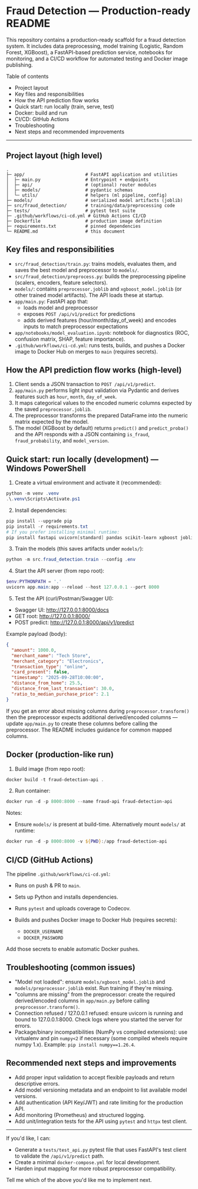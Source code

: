 # Fraud Detection — Production-ready README

This repository contains a production-ready scaffold for a fraud detection system. It includes data preprocessing, model training (Logistic, Random Forest, XGBoost), a FastAPI-based prediction service, notebooks for monitoring, and a CI/CD workflow for automated testing and Docker image publishing.

Table of contents
- Project layout
- Key files and responsibilities
- How the API prediction flow works
- Quick start: run locally (train, serve, test)
- Docker: build and run
- CI/CD: GitHub Actions
- Troubleshooting
- Next steps and recommended improvements

---

## Project layout (high level)

```
.
├─ app/                       # FastAPI application and utilities
│  ├─ main.py                 # Entrypoint + endpoints
│  ├─ api/                    # (optional) router modules
│  ├─ models/                 # pydantic schemas
│  └─ utils/                  # helpers (ml pipeline, config)
├─ models/                    # serialized model artifacts (joblib)
├─ src/fraud_detection/       # training/data/preprocessing code
├─ tests/                     # pytest test suite
├─ .github/workflows/ci-cd.yml # GitHub Actions CI/CD
├─ Dockerfile                 # production image definition
├─ requirements.txt           # pinned dependencies
└─ README.md                  # this document
```

## Key files and responsibilities

- `src/fraud_detection/train.py`: trains models, evaluates them, and saves the best model and preprocessor to `models/`.
- `src/fraud_detection/preprocess.py`: builds the preprocessing pipeline (scalers, encoders, feature selectors).
- `models/`: contains `preprocessor.joblib` and `xgboost_model.joblib` (or other trained model artifacts). The API loads these at startup.
- `app/main.py`: FastAPI app that:
  - loads model and preprocessor
  - exposes `POST /api/v1/predict` for predictions
  - adds derived features (hour/month/day_of_week) and encodes inputs to match preprocessor expectations
- `app/notebooks/model_evaluation.ipynb`: notebook for diagnostics (ROC, confusion matrix, SHAP, feature importance).
- `.github/workflows/ci-cd.yml`: runs tests, builds, and pushes a Docker image to Docker Hub on merges to `main` (requires secrets).

## How the API prediction flow works (high-level)

1. Client sends a JSON transaction to `POST /api/v1/predict`.
2. `app/main.py` performs light input validation via Pydantic and derives features such as `hour`, `month`, `day_of_week`.
3. It maps categorical values to the encoded numeric columns expected by the saved `preprocessor.joblib`.
4. The preprocessor transforms the prepared DataFrame into the numeric matrix expected by the model.
5. The model (XGBoost by default) returns `predict()` and `predict_proba()` and the API responds with a JSON containing `is_fraud`, `fraud_probability`, and `model_version`.

## Quick start: run locally (development) — Windows PowerShell

1) Create a virtual environment and activate it (recommended):

```powershell
python -m venv .venv
.\.venv\Scripts\Activate.ps1
```

2) Install dependencies:

```powershell
pip install --upgrade pip
pip install -r requirements.txt
# If you prefer installing minimal runtime:
pip install fastapi uvicorn[standard] pandas scikit-learn xgboost joblib python-dotenv
```

3) Train the models (this saves artifacts under `models/`):

```powershell
python -m src.fraud_detection.train --config .env
```

4) Start the API server (from repo root):

```powershell
$env:PYTHONPATH = '.'
uvicorn app.main:app --reload --host 127.0.0.1 --port 8000
```

5) Test the API (curl/Postman/Swagger UI):

- Swagger UI: http://127.0.0.1:8000/docs
- GET root: http://127.0.0.1:8000/
- POST predict: http://127.0.0.1:8000/api/v1/predict

Example payload (body):

```json
{
  "amount": 1000.0,
  "merchant_name": "Tech Store",
  "merchant_category": "Electronics",
  "transaction_type": "online",
  "card_present": false,
  "timestamp": "2025-09-28T10:00:00",
  "distance_from_home": 25.5,
  "distance_from_last_transaction": 30.0,
  "ratio_to_median_purchase_price": 2.1
}
```

If you get an error about missing columns during `preprocessor.transform()` then the preprocessor expects additional derived/encoded columns — update `app/main.py` to create these columns before calling the preprocessor. The README includes guidance for common mapped columns.

## Docker (production-like run)

1) Build image (from repo root):

```powershell
docker build -t fraud-detection-api .
```

2) Run container:

```powershell
docker run -d -p 8000:8000 --name fraud-api fraud-detection-api
```

Notes:
- Ensure `models/` is present at build-time. Alternatively mount `models/` at runtime:

```powershell
docker run -d -p 8000:8000 -v ${PWD}:/app fraud-detection-api
```

## CI/CD (GitHub Actions)

The pipeline `.github/workflows/ci-cd.yml`:

- Runs on push & PR to `main`.
- Sets up Python and installs dependencies.
- Runs `pytest` and uploads coverage to Codecov.
- Builds and pushes Docker image to Docker Hub (requires secrets):

  - `DOCKER_USERNAME`
  - `DOCKER_PASSWORD`

Add those secrets to enable automatic Docker pushes.

## Troubleshooting (common issues)

- "Model not loaded": ensure `models/xgboost_model.joblib` and `models/preprocessor.joblib` exist. Run training if they're missing.
- "columns are missing" from the preprocessor: create the required derived/encoded columns in `app/main.py` before calling `preprocessor.transform()`.
- Connection refused / 127.0.0.1 refused: ensure uvicorn is running and bound to 127.0.0.1:8000. Check logs where you started the server for errors.
- Package/binary incompatibilities (NumPy vs compiled extensions): use virtualenv and pin `numpy<2` if necessary (some compiled wheels require numpy 1.x). Example: `pip install numpy==1.26.4`.

## Recommended next steps and improvements

- Add proper input validation to accept flexible payloads and return descriptive errors.
- Add model versioning metadata and an endpoint to list available model versions.
- Add authentication (API Key/JWT) and rate limiting for the production API.
- Add monitoring (Prometheus) and structured logging.
- Add unit/integration tests for the API using `pytest` and `httpx` test client.

---

If you'd like, I can:

- Generate a `tests/test_api.py` pytest file that uses FastAPI's test client to validate the `/api/v1/predict` path.
- Create a minimal `docker-compose.yml` for local development.
- Harden input mapping for more robust preprocessor compatibility.

Tell me which of the above you'd like me to implement next.
